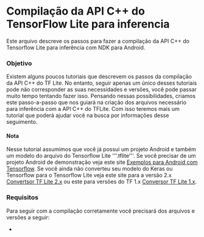 # Compilação da API C++ do TensorFlow Lite para inferencia
Este arquivo descreve os passos para fazer a compilação da API C++ do Tensorflow Lite para  inferência com NDK para Android.

### Objetivo
Existem alguns poucos tutoriais que descrevem os passos da compilação da API C++ do TF Lite. No entanto, seguir apenas um único desses tutoriais pode não corresponder as suas necessidades e versões, você pode passar muito tempo tentando fazer isso. Pensando nessas possibilidades, criamos este passo-a-passo que nos guiará na criação dos arquivos necessário para inferência com a API C++ do TFLite. Com isso teremos mais um tutorial que poderá ajudar você na busca por informações desse seguimento.

#### Nota
Nesse tutorial assumimos que você já possui um projeto Android e também um modelo do arquivo do Tensorflow Lite '''.tflite'''.
Se você precisar de um projeto Android de demonstração veja este site [Exemplos para Android com Tensorflow](https://github.com/tensorflow/examples/blob/master/lite/examples/image_classification/android/README.md). Se você ainda não converteu seu modelo do Keras ou Tensorflow para o Tensorflow Lite veja este site para a versão 2.x [Convertsor TF Lite 2.x](https://www.tensorflow.org/lite/convert) ou este para versões do TF 1.x [Conversor TF Lite 1.x](https://github.com/tensorflow/tensorflow/blob/master/tensorflow/lite/g3doc/r1/convert/python_api.md).

### Requisitos
 
Para seguir com a compilação corretamente você precisará dos arquivos e versões a seguir:

* 
